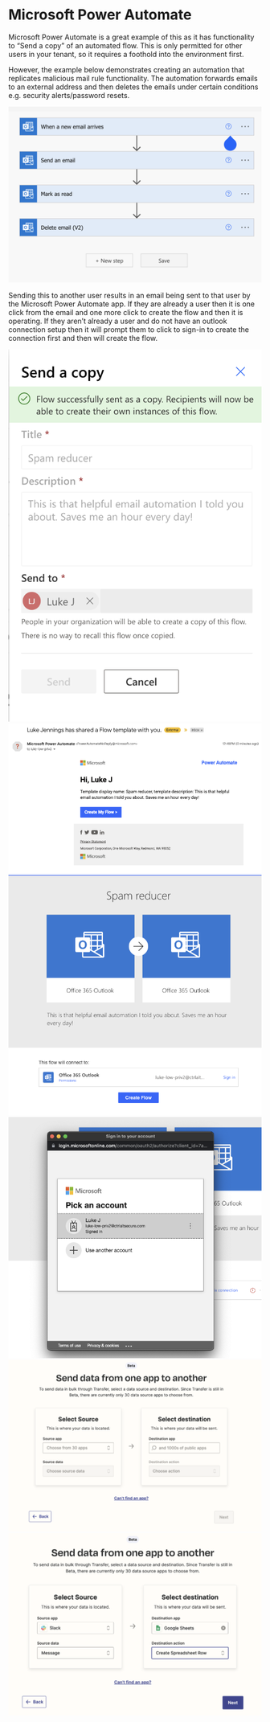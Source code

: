 # Microsoft Power Automate

Microsoft Power Automate is a great example of this as it has functionality to “Send a copy” of an automated flow. This is only permitted for other users in your tenant, so it requires a foothold into the environment first.

However, the example below demonstrates creating an automation that replicates malicious mail rule functionality. The automation  forwards emails to an external address and then deletes the emails under certain conditions e.g. security alerts/password resets.

![screenshot](microsoft_power_automate_1.png)

Sending this to another user results in an email being sent to that user by the Microsoft Power Automate app. If they are already a user then it is one click from the email and one more click to create the flow and then it is operating. If they aren’t already a user and do not have an outlook connection setup then it will prompt them to click to sign-in to create the connection first and then will create the flow.

![screenshot](microsoft_power_automate_2.png)
![screenshot](microsoft_power_automate_3.png)
![screenshot](microsoft_power_automate_4.png)
![screenshot](microsoft_power_automate_5.png)
![screenshot](microsoft_power_automate_6.png)
![screenshot](microsoft_power_automate_7.png)
